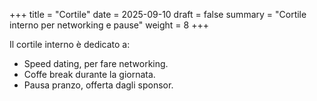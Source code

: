 +++
title = "Cortile"
date = 2025-09-10
draft = false
summary = "Cortile interno per networking e pause"
weight = 8
+++

Il cortile interno è dedicato a:

- Speed dating, per fare networking.
- Coffe break durante la giornata.
- Pausa pranzo, offerta dagli sponsor.
